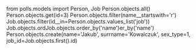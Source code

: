 from polls.models import Person, Job
Person.objects.all()
Person.objects.get(id=3)
Person.objects.filter(name__startswith='r')
Job.objects.filter(id__in=Person.objects.values_list('job'))
Job.objects.ordJob.objects.order_by('name')er_by('name')
Person.objects.create(name='Jakub', surrname='Kowalczuk', sex_type=1, job_id=Job.objects.first().id)
